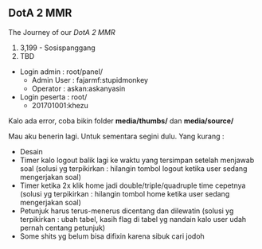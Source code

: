 DotA 2 MMR
-------------

The Journey of our *DotA 2 MMR*
1. 3,199 - Sosispanggang
2. TBD

- Login admin : root/panel/
  - Admin User : fajarmf:stupidmonkey
  - Operator : askan:askanyasin
- Login peserta : root/
  - 201701001:khezu

Kalo ada error, coba bikin folder **media/thumbs/** dan **media/source/**

Mau aku benerin lagi. Untuk sementara segini dulu. Yang kurang :
- Desain
- Timer kalo logout balik lagi ke waktu yang tersimpan setelah menjawab soal
	(solusi yg terpikirkan : hilangin tombol logout ketika user sedang mengerjakan soal)
- Timer ketika 2x klik home jadi double/triple/quadruple time cepetnya
	(solusi yg terpikirkan : hilangin tombol home ketika user sedang mengerjakan soal)
- Petunjuk harus terus-menerus dicentang dan dilewatin
	(solusi yg terpikirkan : ubah tabel, kasih flag di tabel yg nandain kalo user udah pernah centang petunjuk)
- Some shits yg belum bisa difixin karena sibuk cari jodoh